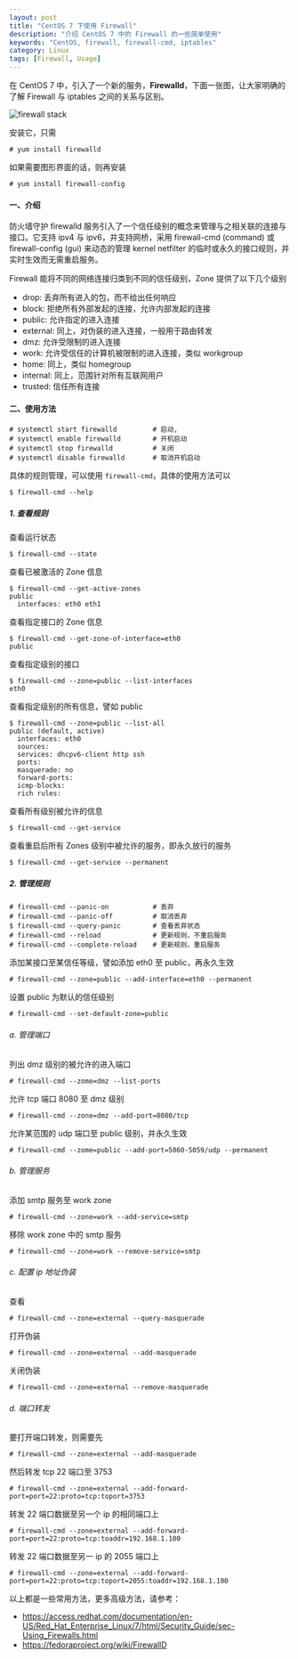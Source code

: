 ```yaml
---
layout: post
title: "CentOS 7 下使用 Firewall"
description: "介绍 CentOS 7 中的 Firewall 的一些简单使用"
keywords: "CentOS, firewall, firewall-cmd, iptables"
category: Linux
tags: [Firewall, Usage]
---
```


在 CentOS 7 中，引入了一个新的服务，**Firewalld**，下面一张图，让大家明确的了解 Firewall 与 iptables 之间的关系与区别。

![firewall stack](http://cdn.09hd.com/images/2015/01/firewall_stack.png)

<!-- more -->
安装它，只需

    # yum install firewalld

如果需要图形界面的话，则再安装

    # yum install firewall-config

#### 一、介绍

防火墙守护 firewalld 服务引入了一个信任级别的概念来管理与之相关联的连接与接口。它支持 ipv4 与 ipv6，并支持网桥，采用 firewall-cmd (command) 或 firewall-config (gui) 来动态的管理 kernel netfilter 的临时或永久的接口规则，并实时生效而无需重启服务。

Firewall 能将不同的网络连接归类到不同的信任级别，Zone 提供了以下几个级别

- drop: 丢弃所有进入的包，而不给出任何响应
- block: 拒绝所有外部发起的连接，允许内部发起的连接
- public: 允许指定的进入连接
- external: 同上，对伪装的进入连接，一般用于路由转发
- dmz: 允许受限制的进入连接
- work: 允许受信任的计算机被限制的进入连接，类似 workgroup
- home: 同上，类似 homegroup
- internal: 同上，范围针对所有互联网用户
- trusted: 信任所有连接

#### 二、使用方法

    # systemctl start firewalld         # 启动,
    # systemctl enable firewalld        # 开机启动
    # systemctl stop firewalld          # 关闭
    # systemctl disable firewalld       # 取消开机启动

具体的规则管理，可以使用 `firewall-cmd`，具体的使用方法可以

    $ firewall-cmd --help

##### 1. 查看规则

查看运行状态

    $ firewall-cmd --state

查看已被激活的 Zone 信息

    $ firewall-cmd --get-active-zones
    public
      interfaces: eth0 eth1

查看指定接口的 Zone 信息

    $ firewall-cmd --get-zone-of-interface=eth0
    public

查看指定级别的接口

    $ firewall-cmd --zone=public --list-interfaces
    eth0

查看指定级别的所有信息，譬如 public

    $ firewall-cmd --zone=public --list-all
    public (default, active)
      interfaces: eth0
      sources:
      services: dhcpv6-client http ssh
      ports:
      masquerade: no
      forward-ports:
      icmp-blocks:
      rich rules:

查看所有级别被允许的信息

    $ firewall-cmd --get-service

查看重启后所有 Zones 级别中被允许的服务，即永久放行的服务

    $ firewall-cmd --get-service --permanent

##### 2. 管理规则

    # firewall-cmd --panic-on           # 丢弃
    # firewall-cmd --panic-off          # 取消丢弃
    $ firewall-cmd --query-panic        # 查看丢弃状态
    # firewall-cmd --reload             # 更新规则，不重启服务
    # firewall-cmd --complete-reload    # 更新规则，重启服务

添加某接口至某信任等级，譬如添加 eth0 至 public，再永久生效

    # firewall-cmd --zone=public --add-interface=eth0 --permanent

设置 public 为默认的信任级别

    # firewall-cmd --set-default-zone=public

###### a. 管理端口

列出 dmz 级别的被允许的进入端口

    # firewall-cmd --zome=dmz --list-ports

允许 tcp 端口 8080 至 dmz 级别

    # firewall-cmd --zone=dmz --add-port=8080/tcp

允许某范围的 udp 端口至 public 级别，并永久生效

    # firewall-cmd --zome=public --add-port=5060-5059/udp --permanent

###### b. 管理服务

添加 smtp 服务至 work zone

    # firewall-cmd --zone=work --add-service=smtp

移除 work zone 中的 smtp 服务

    # firewall-cmd --zone=work --remove-service=smtp

###### c. 配置 ip 地址伪装

查看

    # firewall-cmd --zone=external --query-masquerade

打开伪装

    # firewall-cmd --zone=external --add-masquerade

关闭伪装

    # firewall-cmd --zone=external --remove-masquerade

###### d. 端口转发

要打开端口转发，则需要先

    # firewall-cmd --zone=external --add-masquerade

然后转发 tcp 22 端口至 3753

    # firewall-cmd --zone=external --add-forward-port=port=22:proto=tcp:toport=3753

转发 22 端口数据至另一个 ip 的相同端口上

    # firewall-cmd --zone=external --add-forward-port=port=22:proto=tcp:toaddr=192.168.1.100

转发 22 端口数据至另一 ip 的 2055 端口上

    # firewall-cmd --zone=external --add-forward-port=port=22:proto=tcp:toport=2055:toaddr=192.168.1.100

以上都是一些常用方法，更多高级方法，请参考：

- <https://access.redhat.com/documentation/en-US/Red_Hat_Enterprise_Linux/7/html/Security_Guide/sec-Using_Firewalls.html>
- <https://fedoraproject.org/wiki/FirewallD>
